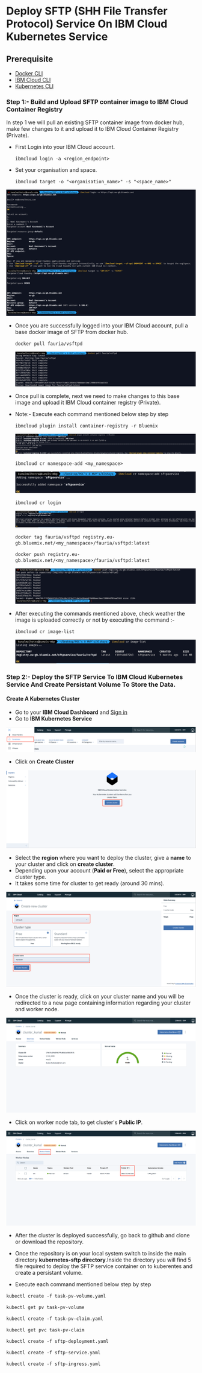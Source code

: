 # Deploy SFTP (SHH File Transfer Protocol) Service On IBM Cloud Kubernetes Service

## Prerequisite

- [Docker CLI](https://docs.docker.com/install/)
- [IBM Cloud CLI](https://console.bluemix.net/docs/cli/reference/bluemix_cli/get_started.html#getting-started)
- [Kubernetes CLI](https://kubernetes.io/docs/tasks/tools/install-kubectl/)

### Step 1:- Build and Upload SFTP container image to IBM Cloud Container Registry

In step 1 we will pull an existing SFTP container image from docker hub, make few changes to it and upload it to IBM Cloud Container Registry (Private).

- First Login into your IBM Cloud account.

  ```
  ibmcloud login -a <region_endpoint>
  ```

- Set your organisation and space.
  ```
  ibmcloud target -o "<organisation_name>" -s "<space_name>"
  ```

![alt text](images/image1.png)

- Once you are successfully logged into your IBM Cloud account, pull a base docker image of SFTP from docker hub.

  ```
  docker pull fauria/vsftpd
  ```

  ![alt text](images/image2.png)

- Once pull is complete, next we need to make changes to this base image and upload it IBM Cloud container registry (Private).

- Note:- Execute each command mentioned below step by step

  ```
  ibmcloud plugin install container-registry -r Bluemix
  ```

  ![alt text](images/image3.png)

  ```
  ibmcloud cr namespace-add <my_namespace>
  ```

  ![alt text](images/image4.png)

  ```
  ibmcloud cr login
  ```

  ![alt text](images/image5.png)

  ```
  docker tag fauria/vsftpd registry.eu-gb.bluemix.net/<my_namespace>/fauria/vsftpd:latest
  ```

  ```
  docker push registry.eu-gb.bluemix.net/<my_namespace>/fauria/vsftpd:latest
  ```

  ![alt text](images/image6.png)

- After executing the commands mentioned above, check weather the image is uploaded correctly or not by executing the command :-
  ```
  ibmcloud cr image-list
  ```
  ![alt text](images/image7.png)

### Step 2:- Deploy the SFTP Service To IBM Cloud Kubernetes Service And Create Persistant Volume To Store the Data.

#### Create A Kubernetes Cluster

- Go to your **IBM Cloud Dashboard** and [Sign in](https://console.bluemix.net/dashboard/apps/)
- Go to **IBM Kubernetes Service**

![alt text](images/image8.png)

- Click on **Create Cluster**

![alt text](images/image9.png)

- Select the **region** where you want to deploy the cluster, give a **name** to your cluster and click on **create cluster**.
- Depending upon your account (**Paid or Free**), select the appropriate cluster type.
- It takes some time for cluster to get ready (around 30 mins).

![alt text](images/image10.png)

- Once the cluster is ready, click on your cluster name and you will be redirected to a new page containing information regarding your cluster and worker node.

![alt text](images/image11.png)

- Click on worker node tab, to get cluster's **Public IP**.

![alt text](images/image12.png)

- After the cluster is deployed successfully, go back to github and clone or download the repository.

- Once the repository is on your local system switch to inside the main directory **kubernetes-sftp directory**.Inside the directory you will find 5 file required to deploy the SFTP service container on to kuberentes and create a persistant volume.

- Execute each command mentioned below step by step

```
kubectl create -f task-pv-volume.yaml
```

```
kubectl get pv task-pv-volume
```

```
kubectl create -f task-pv-claim.yaml
```

```
kubectl get pvc task-pv-claim
```

```
kubectl create -f sftp-deployment.yaml
```

```
kubectl create -f sftp-service.yaml
```

```
kubectl create -f sftp-ingress.yaml
```
